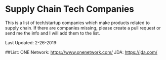 # Supply Chain Tech Companies

This is a list of tech/startup companies which make products related to supply chain. If there are companies missing, please create a pull request or send me the info and I will add them to the list.

Last Updated: 2-26-2019

##List:
ONE Network: https://www.onenetwork.com/
JDA: https://jda.com/
